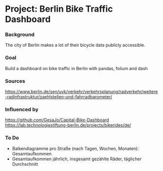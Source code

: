 # Project: Berlin Bike Traffic Dashboard


### Background

The city of Berlin makes a lot of their bicycle data publicly accessible.

### Goal

Build a dashboard on bike traffic in Berlin with pandas, folium and dash

### Sources

https://www.berlin.de/sen/uvk/verkehr/verkehrsplanung/radverkehr/weitere-radinfrastruktur/zaehlstellen-und-fahrradbarometer/

### Influenced by

https://github.com/GesaJo/Capital-Bike-Dashboard
https://lab.technologiestiftung-berlin.de/projects/bikerides/de/

### To Do

* Balkendiagramme pro Straße (nach Tagen, Wochen, Monaten): Gesamtaufkommen
* Gesamtaufkommen jährlich, insgesamt gezählte Räder, täglicher Durchschnitt